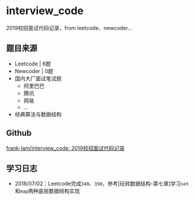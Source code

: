 
# interview_code
2019校招面试代码记录，from leetcode、newcoder...

## 题目来源
- Leetcode | 6题
- Newcoder | 0题
- 国内大厂面试笔试题
  - 阿里巴巴
  - 腾讯
  - 网易
  - ...
- 经典算法与数据结构


## Github
[frank-lam/interview_code: 2019校招面试代码记录](https://github.com/frank-lam/interview_code)

## 学习日志
- 2018/07/02：Leetcode完成`349`、`350`，参考[玩转数据结构-第七章]学习`set`和`map`两种底层数据结构实现

